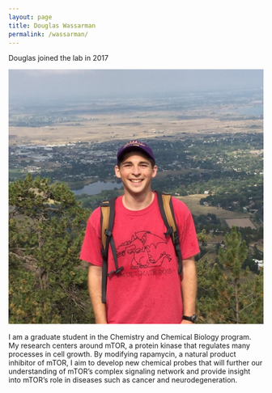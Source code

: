 ```yaml
---
layout: page
title: Douglas Wassarman
permalink: /wassarman/
---
```

Douglas joined the lab in 2017

![Douglas pic](../img/wassarmanan.jpg)

I am a graduate student in the Chemistry and Chemical Biology program. My research centers around mTOR, a protein kinase that regulates many processes in cell growth. By modifying rapamycin, a natural product inhibitor of mTOR, I aim to develop new chemical probes that will further our understanding of mTOR’s complex signaling network and provide insight into mTOR’s role in diseases such as cancer and neurodegeneration.
